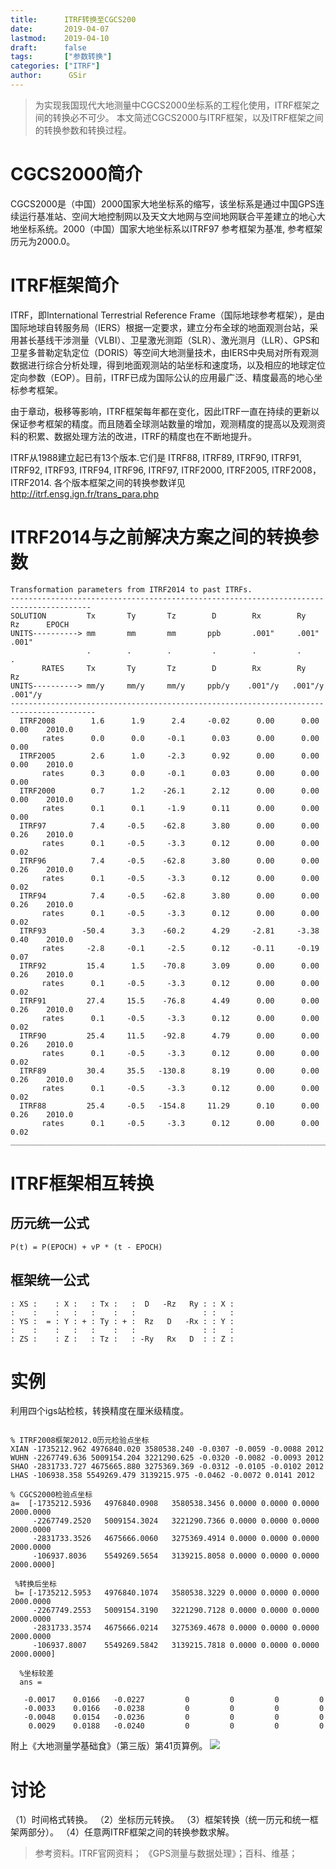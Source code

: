 ```yaml
---
title:      ITRF转换至CGCS200
date:       2019-04-07
lastmod:    2019-04-10
draft:      false
tags:       ["参数转换"]
categories: ["ITRF"]
author:      GSir
---
```


> 为实现我国现代大地测量中CGCS2000坐标系的工程化使用，ITRF框架之间的转换必不可少。
> 本文简述CGCS2000与ITRF框架，以及ITRF框架之间的转换参数和转换过程。


<!--more-->

# CGCS2000简介

CGCS2000是（中国）2000国家大地坐标系的缩写，该坐标系是通过中国GPS连续运行基准站、空间大地控制网以及天文大地网与空间地网联合平差建立的地心大地坐标系统。2000（中国）国家大地坐标系以ITRF97 参考框架为基准, 参考框架历元为2000.0。

# ITRF框架简介

ITRF，即International Terrestrial Reference Frame（国际地球参考框架），是由国际地球自转服务局（IERS）根据一定要求，建立分布全球的地面观测台站，采用甚长基线干涉测量（VLBI）、卫星激光测距（SLR）、激光测月（LLR）、GPS和卫星多普勒定轨定位（DORIS）等空间大地测量技术，由IERS中央局对所有观测数据进行综合分析处理，得到地面观测站的站坐标和速度场，以及相应的地球定位定向参数（EOP）。目前，ITRF已成为国际公认的应用最广泛、精度最高的地心坐标参考框架。

由于章动，极移等影响，ITRF框架每年都在变化，因此ITRF一直在持续的更新以保证参考框架的精度。而且随着全球测站数量的增加，观测精度的提高以及观测资料的积累、数据处理方法的改进，ITRF的精度也在不断地提升。

ITRF从1988建立起已有13个版本.它们是 ITRF88, ITRF89, ITRF90, ITRF91, ITRF92, ITRF93, ITRF94, ITRF96, ITRF97, ITRF2000, ITRF2005, ITRF2008，ITRF2014.
各个版本框架之间的转换参数详见 http://itrf.ensg.ign.fr/trans_para.php 

# ITRF2014与之前解决方案之间的转换参数

```
Transformation parameters from ITRF2014 to past ITRFs.
----------------------------------------------------------------------------------------
SOLUTION         Tx       Ty       Tz        D        Rx        Ry        Rz      EPOCH
UNITS----------> mm       mm       mm       ppb       .001"     .001"     .001"
                 .        .        .         .        .         .         .
       RATES     Tx       Ty       Tz        D        Rx        Ry        Rz
UNITS----------> mm/y     mm/y     mm/y     ppb/y    .001"/y   .001"/y   .001"/y
-----------------------------------------------------------------------------------------
  ITRF2008        1.6      1.9      2.4     -0.02      0.00      0.00      0.00    2010.0
       rates      0.0      0.0     -0.1      0.03      0.00      0.00      0.00
  ITRF2005        2.6      1.0     -2.3      0.92      0.00      0.00      0.00    2010.0
       rates      0.3      0.0     -0.1      0.03      0.00      0.00      0.00
  ITRF2000        0.7      1.2    -26.1      2.12      0.00      0.00      0.00    2010.0
       rates      0.1      0.1     -1.9      0.11      0.00      0.00      0.00
  ITRF97          7.4     -0.5    -62.8      3.80      0.00      0.00      0.26    2010.0
       rates      0.1     -0.5     -3.3      0.12      0.00      0.00      0.02
  ITRF96          7.4     -0.5    -62.8      3.80      0.00      0.00      0.26    2010.0
       rates      0.1     -0.5     -3.3      0.12      0.00      0.00      0.02
  ITRF94          7.4     -0.5    -62.8      3.80      0.00      0.00      0.26    2010.0
       rates      0.1     -0.5     -3.3      0.12      0.00      0.00      0.02
  ITRF93        -50.4      3.3    -60.2      4.29     -2.81     -3.38      0.40    2010.0
       rates     -2.8     -0.1     -2.5      0.12     -0.11     -0.19      0.07
  ITRF92         15.4      1.5    -70.8      3.09      0.00      0.00      0.26    2010.0
       rates      0.1     -0.5     -3.3      0.12      0.00      0.00      0.02
  ITRF91         27.4     15.5    -76.8      4.49      0.00      0.00      0.26    2010.0
       rates      0.1     -0.5     -3.3      0.12      0.00      0.00      0.02
  ITRF90         25.4     11.5    -92.8      4.79      0.00      0.00      0.26    2010.0
       rates      0.1     -0.5     -3.3      0.12      0.00      0.00      0.02
  ITRF89         30.4     35.5   -130.8      8.19      0.00      0.00      0.26    2010.0
       rates      0.1     -0.5     -3.3      0.12      0.00      0.00      0.02
  ITRF88         25.4     -0.5   -154.8     11.29      0.10      0.00      0.26    2010.0
       rates      0.1     -0.5     -3.3      0.12      0.00      0.00      0.02
_________________________________________________________________________________________
```

# ITRF框架相互转换

## 历元统一公式

```
P(t) = P(EPOCH) + vP * (t - EPOCH) 
```
## 框架统一公式

```
: XS :    : X :   : Tx :   :  D   -Rz   Ry : : X :
:    :    :   :   :    :   :               : :   :
: YS :  = : Y : + : Ty : + :  Rz   D   -Rx : : Y :
:    :    :   :   :    :   :               : :   :
: ZS :    : Z :   : Tz :   : -Ry   Rx   D  : : Z :
```
# 实例

利用四个igs站检核，转换精度在厘米级精度。
```

% ITRF2008框架2012.0历元检验点坐标
XIAN -1735212.962 4976840.020 3580538.240 -0.0307 -0.0059 -0.0088 2012
WUHN -2267749.636 5009154.204 3221290.625 -0.0320 -0.0082 -0.0093 2012
SHAO -2831733.727 4675665.880 3275369.369 -0.0312 -0.0105 -0.0102 2012
LHAS -106938.358 5549269.479 3139215.975 -0.0462 -0.0072 0.0141 2012

% CGCS2000检验点坐标
a=  [-1735212.5936   4976840.0908   3580538.3456 0.0000 0.0000 0.0000 2000.0000
     -2267749.2520   5009154.3024   3221290.7366 0.0000 0.0000 0.0000 2000.0000
     -2831733.3526   4675666.0060   3275369.4914 0.0000 0.0000 0.0000 2000.0000
     -106937.8036    5549269.5654   3139215.8058 0.0000 0.0000 0.0000 2000.0000]
 
 %转换后坐标
 b= [-1735212.5953   4976840.1074   3580538.3229 0.0000 0.0000 0.0000 2000.0000
     -2267749.2553   5009154.3190   3221290.7128 0.0000 0.0000 0.0000 2000.0000
     -2831733.3574   4675666.0214   3275369.4678 0.0000 0.0000 0.0000 2000.0000
     -106937.8007    5549269.5842   3139215.7818 0.0000 0.0000 0.0000 2000.0000]

  %坐标较差
  ans =

   -0.0017    0.0166   -0.0227         0         0         0         0
   -0.0033    0.0166   -0.0238         0         0         0         0
   -0.0048    0.0154   -0.0236         0         0         0         0
    0.0029    0.0188   -0.0240         0         0         0         0
```

附上《大地测量学基础食》（第三版）第41页算例。
![](../images/20190415001.jpg)
# 讨论

（1）时间格式转换。
（2）坐标历元转换。
（3）框架转换（统一历元和统一框架两部分）。
（4）任意两ITRF框架之间的转换参数求解。

> 参考资料。ITRF官网资料； 《GPS测量与数据处理》；百科、维基；